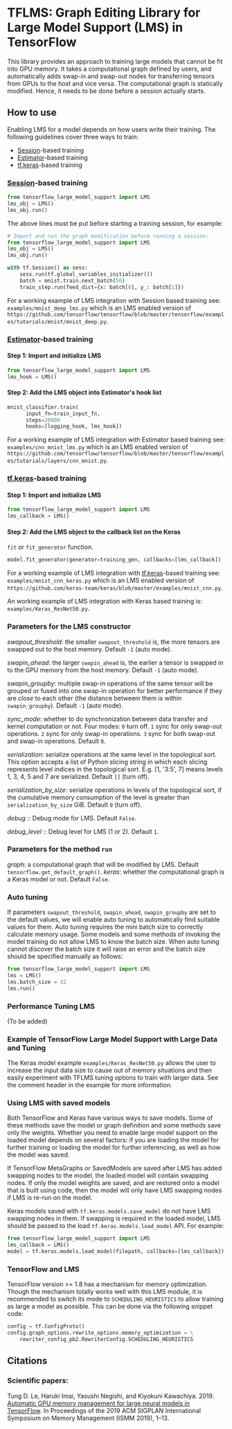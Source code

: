 # TFLMS: Graph Editing Library for Large Model Support (LMS) in TensorFlow

This library provides an approach to training large models that cannot be fit into GPU memory.
It takes a computational graph defined by users, and automatically adds swap-in and swap-out nodes for transferring tensors from GPUs to the host and vice versa.
The computational graph is statically modified. Hence, it needs to be done before a session actually starts.

## How to use
Enabling LMS for a model depends on how users write their training. The
following guidelines cover three ways to train:
- [Session](https://www.tensorflow.org/programmers_guide/graphs)-based training
- [Estimator](https://www.tensorflow.org/programmers_guide/estimators)-based training
- [tf.keras](https://www.tensorflow.org/api_docs/python/tf/keras)-based training

### [Session](https://www.tensorflow.org/programmers_guide/graphs)-based training
```python
from tensorflow_large_model_support import LMS
lms_obj = LMS()
lms_obj.run()
```
The above lines must be put before starting a training session, for example:
```python
# Import and run the graph modification before running a session:
from tensorflow_large_model_support import LMS
lms_obj = LMS()
lms_obj.run()

with tf.Session() as sess:
    sess.run(tf.global_variables_initializer())
	batch = mnist.train.next_batch(50)
	train_step.run(feed_dict={x: batch[0], y_: batch[1]})
```
For a working example of LMS integration with Session based training see:
`examples/mnist_deep_lms.py`
which is an LMS enabled version of `https://github.com/tensorflow/tensorflow/blob/master/tensorflow/examples/tutorials/mnist/mnist_deep.py`.

### [Estimator](https://www.tensorflow.org/programmers_guide/estimators)-based training
#### Step 1: Import and initialize LMS
```python
from tensorflow_large_model_support import LMS
lms_hook = LMS()
```
#### Step 2: Add the LMS object into Estimator's hook list
```python
mnist_classifier.train(
      input_fn=train_input_fn,
      steps=20000
      hooks=[logging_hook, lms_hook])
```

For a working example of LMS integration with Estimator based training see:
`examples/cnn_mnist_lms.py`
which is an LMS enabled version of `https://github.com/tensorflow/tensorflow/blob/master/tensorflow/examples/tutorials/layers/cnn_mnist.py`.

### [tf.keras](https://www.tensorflow.org/api_docs/python/tf/keras)-based training
#### Step 1: Import and initialize LMS
```python
from tensorflow_large_model_support import LMS
lms_callback = LMS()
```
#### Step 2: Add the LMS object to the callback list on the Keras
`fit` or `fit_generator` function.
```python
model.fit_generator(generator=training_gen, callbacks=[lms_callback])
```

For a working example of LMS integration with [tf.keras](https://www.tensorflow.org/api_docs/python/tf/keras)-based training see:
`examples/mnist_cnn_keras.py`
which is an LMS enabled version of `https://github.com/keras-team/keras/blob/master/examples/mnist_cnn.py`.

An working example of LMS integration with Keras based training is:
`examples/Keras_ResNet50.py`.


### Parameters for the LMS constructor
_swapout_threshold_: the smaller `swapout_threshold` is, the more tensors are swapped out to the host memory. Default `-1` (auto mode).

_swapin_ahead_: the larger `swapin_ahead` is, the earlier a tensor is swapped in to the GPU memory from the host memory. Default `-1` (auto mode).

_swapin_groupby_: multiple swap-in operations of the same tensor will be grouped or fused into one swap-in operation for better performance if they are *close* to each other (the distance betweem them is within `swapin_groupby`). Default `-1` (auto mode).

_sync_mode_: whether to do synchronization between data transfer and kernel computation or not. Four modes: `0` turn off. `1` sync for only swap-out operations. `2` sync for only swap-in operations. `3` sync for both swap-out and swap-in operations. Default `0`.

_serialization_: serialize operations at the same level in the topological sort. This option accepts a list of Python slicing string in which each slicing represents level indices in the topological sort. E.g. [1, '3:5', 7] means levels 1, 3, 4, 5 and 7 are serialized. Default `[]` (turn off).

_serialization_by_size_: serialize operations in levels of the topological sort, if the cumulative memory consumption of the level is greater than `serialization_by_size` GiB. Default `0` (turn off).

_debug_ :: Debug mode for LMS. Default `False`.

_debug_level_ :: Debug level for LMS (1 or 2). Default `1`.

### Parameters for the method `run`
_graph_: a computational graph that will be modified by LMS. Default `tensorflow.get_default_graph()`.
_keras_: whether the computational graph is a Keras model or not. Default `False`.

### Auto tuning
If parameters `swapout_threshold`, `swapin_ahead`, `swapin_groupby` are set to
the default values, we will enable auto tuning to automatically find suitable
values for them. Auto tuning requires the mini batch size to correctly
calculate memory usage. Some models and some methods of invoking the model
training do not allow LMS to know the batch size. When auto tuning cannot
discover the batch size it will raise an error and the batch size should be
specified manually as follows:

```python
from tensorflow_large_model_support import LMS
lms = LMS()
lms.batch_size = 32
lms.run()
```

### Performance Tuning LMS
(To be added)

### Example of TensorFlow Large Model Support with Large Data and Tuning

The Keras model example `examples/Keras_ResNet50.py` allows the user to
increase the input data size to cause out of memory situations and then
easily experiment with TFLMS tuning options to train with larger data.
See the comment header in the example for more information.


### Using LMS with saved models
Both TensorFlow and Keras have various ways to save models. Some of these
methods save the model or graph definition and some methods save only the
weights. Whether you need to enable large model support on the loaded model
depends on several factors: if you are loading the model for further training
or loading the model for further inferencing, as well as how the model was
saved.

If TensorFlow MetaGraphs or SavedModels are saved after LMS has added swapping
nodes to the model, the loaded model will contain swapping nodes. If only the
model weights are saved, and are restored onto a model that is built using
code, then the model will only have LMS swapping nodes if LMS is re-run on the
model.

Keras models saved with `tf.keras.models.save_model` do not have LMS swapping
nodes in them. If swapping is required in the loaded model, LMS should be
passed to the load `tf.keras.models.load_model`
API. For example:
```python
from tensorflow_large_model_support import LMS
lms_callback = LMS()
model = tf.keras.models.load_model(filepath, callbacks=[lms_callback])
```

### TensorFlow and LMS
TensorFlow version >= 1.8 has a mechanism for memory optimization. Though the
mechanism totally works well with this LMS module, it is recommended to switch
its mode to `SCHEDULING_HEURISTICS` to allow training as large a model as
possible. This can be done via the following snippet code:
```python
config = tf.ConfigProto()
config.graph_options.rewrite_options.memory_optimization = \
	rewriter_config_pb2.RewriterConfig.SCHEDULING_HEURISTICS
```

## Citations

### Scientific papers:

Tung D. Le, Haruki Imai, Yasushi Negishi, and Kiyokuni Kawachiya. 2019. [Automatic GPU memory management for large neural models in TensorFlow](https://dl.acm.org/doi/abs/10.1145/3315573.3329984). In Proceedings of the 2019 ACM SIGPLAN International Symposium on Memory Management (ISMM 2019), 1–13.
